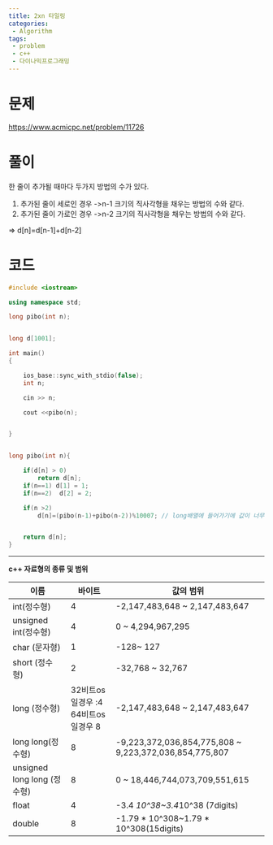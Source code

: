 ```yaml
---
title: 2xn 타일링
categories:
 - Algorithm
tags:
 - problem
 - c++
 - 다이나믹프로그래밍
---
```


# 문제

https://www.acmicpc.net/problem/11726


# 풀이

한 줄이 추가될 때마다 두가지 방법의 수가 있다.
1. 추가된 줄이 세로인 경우
->n-1 크기의 직사각형을 채우는 방법의 수와 같다.
2. 추가된 줄이 가로인 경우
->n-2 크기의 직사각형을 채우는 방법의 수와 같다.

=> d[n]=d[n-1]+d[n-2]

# 코드

```c++
#include <iostream>

using namespace std;

long pibo(int n);


long d[1001];

int main()
{

    ios_base::sync_with_stdio(false);
    int n;

    cin >> n;

    cout <<pibo(n);


}


long pibo(int n){

    if(d[n] > 0)
        return d[n];
    if(n==1) d[1] = 1;
    if(n==2)  d[2] = 2;

    if(n >2)
        d[n]=(pibo(n-1)+pibo(n-2))%10007; // long배열에 들어가기에 값이 너무 크므로 10007로 나누어 준다.


    return d[n];
}
```


- - -

**c++ 자료형의 종류 및 범위**

| 이름 | 바이트 |값의 범위 |
|--------|--------|--------|
|   int(정수형)  |   4  |     -2,147,483,648 ~ 2,147,483,647   |
| unsigned int(정수형)       |   4     |   0 ~ 4,294,967,295     |
|   char  (문자형)   |      1  |    -128~ 127    |
|    short  (정수형)  |     2   |  -32,768 ~ 32,767      |
| long (정수형)| 32비트os일경우 :4 64비트os일경우 8|-2,147,483,648 ~ 2,147,483,647|
|long long(정수형)|8|-9,223,372,036,854,775,808 ~ 9,223,372,036,854,775,807|
|unsigned long long (정수형)| 8|0 ~ 18,446,744,073,709,551,615|
|float|4| -3.4 *10^38~3.4*10^38 (7digits)|
|double| 8|-1.79 * 10^308~1.79 * 10^308(15digits)|
